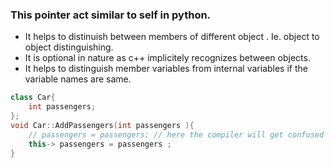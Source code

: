 ### This pointer act similar to self in python.
- It helps to distinuish between members of different object . Ie. object to object distinguishing.  
- It is optional in nature as c++ implicitely recognizes between objects.
- It helps to distinguish member variables from internal variables if the variable names are same.
``` C++
class Car{
    int passengers;
};
void Car::AddPassengers(int passengers ){
    // passengers = passengers; // here the compiler will get confused which passengers are we talking about, Car.passengers or internal variable ////passengers 
    this-> passengers = passengers ;
}


```
